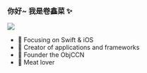 
 ### 你好~ 我是卷鑫菜 ✨

![](https://github-readme-stats.vercel.app/api?username=jinzita-lx&count_private=true&theme=tokyonight&show_icons=true)

- :orange_book: Focusing on Swift & iOS
- :hammer: Creator of applications and frameworks
- :ram: Founder the ObjCCN
- :meat_on_bone: Meat lover



